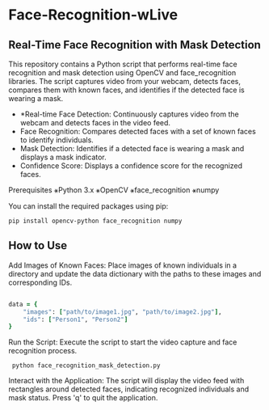 # Face-Recognition-wLive
 
## Real-Time Face Recognition with Mask Detection

This repository contains a Python script that performs real-time face recognition and mask detection using OpenCV and face_recognition libraries. 
The script captures video from your webcam, detects faces, compares them with known faces, and identifies if the detected face is wearing a mask.

* *Real-time Face Detection: Continuously captures video from the webcam and detects faces in the video feed.
* Face Recognition: Compares detected faces with a set of known faces to identify individuals.
* Mask Detection: Identifies if a detected face is wearing a mask and displays a mask indicator.
* Confidence Score: Displays a confidence score for the recognized faces.

Prerequisites
⚹Python 3.x ⚹OpenCV ⚹face_recognition ⚹numpy


You can install the required packages using pip:

```
pip install opencv-python face_recognition numpy
```

## How to Use

Add Images of Known Faces: Place images of known individuals in a directory and update the data dictionary with the paths to these images and corresponding IDs.


```ruby

data = {
    "images": ["path/to/image1.jpg", "path/to/image2.jpg"],
    "ids": ["Person1", "Person2"]
}

```

Run the Script: Execute the script to start the video capture and face recognition process.

```
 python face_recognition_mask_detection.py

```

Interact with the Application: The script will display the video feed with rectangles around detected faces, indicating recognized individuals and mask status. Press 'q' to quit the application.